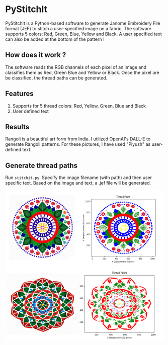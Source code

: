 # PyStitchIt
PyStitchIt is a Python-based software to generate Janome Embroidery File format (JEF) to stitch a user-specified image on a fabric. The software supports 5 colors: Red, Green, Blue, Yellow and Black. A user specified text can also be added at the bottom of the pattern !

## How does it work ?

The software reads the RGB channels of each pixel of an image and classifies them as Red, Green Blue and Yellow or Black. Once the pixel are be classified, the thread paths can be generated.

## Features
1. Supports for 5 thread colors: Red, Yellow, Green, Blue and Black
2. User defined text

## Results

Rangoli is a beautiful art form from India. I utilized OpenAI's DALL-E to generate Rangoli patterns. For these pictures, I have used "Piyush" as user-defined text. 

## Generate thread paths

Run `stitchit.py`. Specify the image filename (with path) and then user specific text. Based on the image and text, a .jef file will be generated. 

<p>
 <img src="./assets/combined_8.png">
 <img src="./assets/combined_9.png">
</p>

